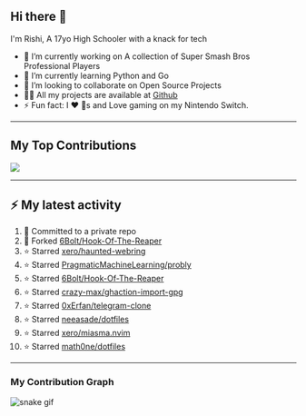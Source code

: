 ## Hi there 👋

I'm Rishi, A 17yo High Schooler with a knack for tech

- 🔭 I’m currently working on A collection of Super Smash Bros Professional Players
- 🌱 I’m currently learning Python and Go
- 👯 I’m looking to collaborate on Open Source Projects
- 👨‍💻 All my projects are available at [Github](https://github.com/thegreatsourcerer)
- ⚡ Fun fact: I ❤️ 🐶s and Love gaming on my Nintendo Switch.

---

## My Top Contributions

![](https://github-contributor-stats.vercel.app/api?username=thegreatsourcerer&limit=5&theme=dark&combine_all_yearly_contributions=true)


---

## :zap: My latest activity

<!--START_SECTION:activity-->
1. 📝 Committed to a private repo
2. 🍴 Forked [6Bolt/Hook-Of-The-Reaper](https://github.com/6Bolt/Hook-Of-The-Reaper)
3. ⭐ Starred [xero/haunted-webring](https://github.com/xero/haunted-webring)
4. ⭐ Starred [PragmaticMachineLearning/probly](https://github.com/PragmaticMachineLearning/probly)
5. ⭐ Starred [6Bolt/Hook-Of-The-Reaper](https://github.com/6Bolt/Hook-Of-The-Reaper)
6. ⭐ Starred [crazy-max/ghaction-import-gpg](https://github.com/crazy-max/ghaction-import-gpg)
7. ⭐ Starred [0xErfan/telegram-clone](https://github.com/0xErfan/telegram-clone)
8. ⭐ Starred [neeasade/dotfiles](https://github.com/neeasade/dotfiles)
9. ⭐ Starred [xero/miasma.nvim](https://github.com/xero/miasma.nvim)
10. ⭐ Starred [math0ne/dotfiles](https://github.com/math0ne/dotfiles)
<!--END_SECTION:activity-->

---

### My Contribution Graph

![snake gif](https://github.com/thegreatsourcerer/thegreatsourcerer/blob/output/ocean.gif)

